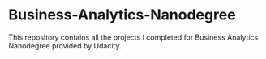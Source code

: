 # Business-Analytics-Nanodegree
This repository contains all the projects I completed for Business Analytics Nanodegree provided by Udacity.
